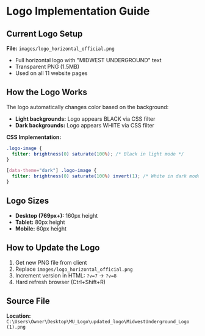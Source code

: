 # Logo Implementation Guide

## Current Logo Setup

**File:** `images/logo_horizontal_official.png`
- Full horizontal logo with "MIDWEST UNDERGROUND" text
- Transparent PNG (1.5MB)
- Used on all 11 website pages

## How the Logo Works

The logo automatically changes color based on the background:
- **Light backgrounds:** Logo appears BLACK via CSS filter
- **Dark backgrounds:** Logo appears WHITE via CSS filter

**CSS Implementation:**
```css
.logo-image {
  filter: brightness(0) saturate(100%); /* Black in light mode */
}

[data-theme="dark"] .logo-image {
  filter: brightness(0) saturate(100%) invert(1); /* White in dark mode */
}
```

## Logo Sizes

- **Desktop (769px+):** 160px height
- **Tablet:** 80px height
- **Mobile:** 60px height

## How to Update the Logo

1. Get new PNG file from client
2. Replace `images/logo_horizontal_official.png`
3. Increment version in HTML: `?v=7` → `?v=8`
4. Hard refresh browser (Ctrl+Shift+R)

## Source File

**Location:** `C:\Users\Owner\Desktop\MU_Logo\updated_logo\MidwestUnderground_Logo (1).png`
